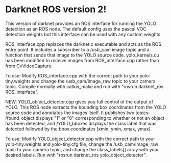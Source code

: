 # Darknet ROS version 2!
This version of darknet provides an ROS interface for running the YOLO detection as an ROS node.  The default config uses the pascal VOC detection weights but this interface can be used with any custom weights.

ROS_interface.cpp replaces the darknet.c executable and acts as the ROS entry point.  It includes a subscriber to a /usb_cam image topic and a function that sends that image to the YOLO source code.  yolo_kernels.cu has been modified to receive images from ROS_interface.cpp rather than from CvVideoCapture.

To use: Modify ROS_interface.cpp with the correct path to your yolo-tiny.weights and change the /usb_cam/image_raw topic to your camera topic.  Compile normally with catkin_make and run with "rosrun darknet_ros ROS_interface".

NEW: YOLO_object_detector.cpp gives you full control of the output of YOLO.  This ROS node extracts the bounding box coordinates from the YOLO source code and annotates the images itself.  It publishes two topics: /found_object displays "1" or "0" corresponding to whether or not an object has been detected, and /YOLO_bboxes displays the class label that was detected followed by the bbox coordinates [xmin, ymin, xmax, ymax]. 

To use: Modify YOLO_object_detector.cpp with the correct path to your yolo-tiny.weights and yolo-tiny.cfg file, change the /usb_cam/image_raw topic to your camera topic, and change the class_labels[] array with your desired labels.  Run with "rosrun darknet_ros yolo_object_detector".
